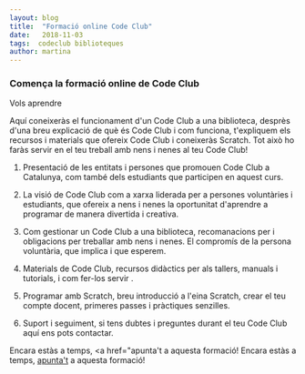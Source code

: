 ```yaml
---
layout: blog
title:  "Formació online Code Club"
date:   2018-11-03
tags:  codeclub biblioteques
author: martina
---
```


### Comença la formació online de Code Club 

Vols aprendre 

Aquí coneixeràs el funcionament d'un Code Club a una biblioteca, desprès d'una breu explicació de què és Code Club 
i com funciona, t'expliquem els recursos i materials que ofereix Code Club i coneixeràs Scratch. 
Tot això ho faràs servir en el teu treball amb nens i nenes al teu Code Club!

1. Presentació de les entitats i persones que promouen Code Club a Catalunya, com també dels estudiants que 
participen en aquest curs. 

2. La visió de Code Club com a xarxa liderada per a persones voluntàries i estudiants, que ofereix a nens i nenes 
la oportunitat d'aprendre a programar de manera divertida i creativa.

3. Com gestionar un Code Club a una biblioteca, recomanacions per i obligacions per treballar amb nens i nenes. 
El compromís de la persona voluntària, que implica i que esperem.

4. Materials de Code Club, recursos didàctics per als tallers, manuals i tutorials, i com fer-los servir .

5. Programar amb Scratch, breu introducció a l'eina Scratch, crear el teu compte docent, 
primeres passes i pràctiques senzilles.

6. Suport i seguiment, si tens dubtes i preguntes durant el teu Code Club aquí ens pots contactar.

Encara estàs a temps, <a href="apunta't a aquesta formació! Encara estàs a temps, <a href="">apunta't</a> a aquesta formació! 
